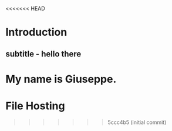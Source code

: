 <<<<<<< HEAD
# Introduction
## subtitle - hello there

My name is Giuseppe.
=======
# File Hosting
>>>>>>> 5ccc4b5 (initial commit)
